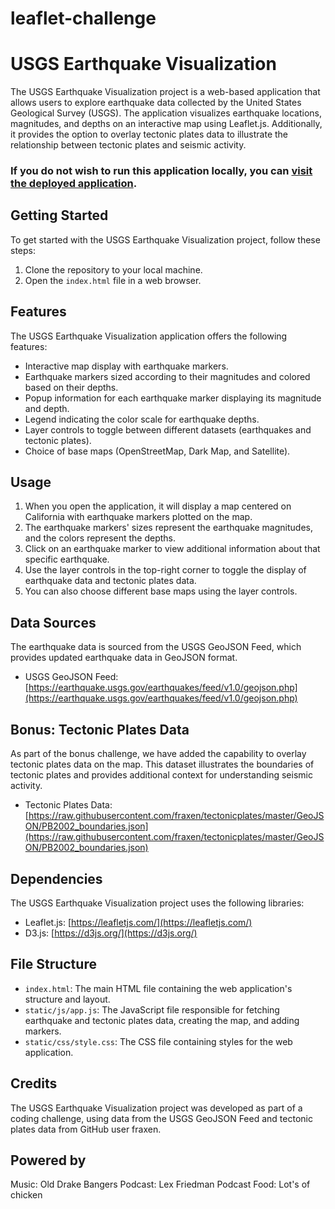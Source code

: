 # leaflet-challenge

# USGS Earthquake Visualization

The USGS Earthquake Visualization project is a web-based application that allows users to explore earthquake data collected by the United States Geological Survey (USGS). The application visualizes earthquake locations, magnitudes, and depths on an interactive map using Leaflet.js. Additionally, it provides the option to overlay tectonic plates data to illustrate the relationship between tectonic plates and seismic activity.

### If you do not wish to run this application locally, you can [visit the deployed application](https://bama-jamma.github.io/leaflet-challenge/).


## Getting Started

To get started with the USGS Earthquake Visualization project, follow these steps:

1. Clone the repository to your local machine.
2. Open the `index.html` file in a web browser.

## Features

The USGS Earthquake Visualization application offers the following features:

- Interactive map display with earthquake markers.
- Earthquake markers sized according to their magnitudes and colored based on their depths.
- Popup information for each earthquake marker displaying its magnitude and depth.
- Legend indicating the color scale for earthquake depths.
- Layer controls to toggle between different datasets (earthquakes and tectonic plates).
- Choice of base maps (OpenStreetMap, Dark Map, and Satellite).

## Usage

1. When you open the application, it will display a map centered on California with earthquake markers plotted on the map.
2. The earthquake markers' sizes represent the earthquake magnitudes, and the colors represent the depths.
3. Click on an earthquake marker to view additional information about that specific earthquake.
4. Use the layer controls in the top-right corner to toggle the display of earthquake data and tectonic plates data.
5. You can also choose different base maps using the layer controls.

## Data Sources

The earthquake data is sourced from the USGS GeoJSON Feed, which provides updated earthquake data in GeoJSON format.

- USGS GeoJSON Feed: [https://earthquake.usgs.gov/earthquakes/feed/v1.0/geojson.php](https://earthquake.usgs.gov/earthquakes/feed/v1.0/geojson.php)

## Bonus: Tectonic Plates Data

As part of the bonus challenge, we have added the capability to overlay tectonic plates data on the map. This dataset illustrates the boundaries of tectonic plates and provides additional context for understanding seismic activity.

- Tectonic Plates Data: [https://raw.githubusercontent.com/fraxen/tectonicplates/master/GeoJSON/PB2002_boundaries.json](https://raw.githubusercontent.com/fraxen/tectonicplates/master/GeoJSON/PB2002_boundaries.json)

## Dependencies

The USGS Earthquake Visualization project uses the following libraries:

- Leaflet.js: [https://leafletjs.com/](https://leafletjs.com/)
- D3.js: [https://d3js.org/](https://d3js.org/)


## File Structure

- `index.html`: The main HTML file containing the web application's structure and layout.
- `static/js/app.js`: The JavaScript file responsible for fetching earthquake and tectonic plates data, creating the map, and adding markers.
- `static/css/style.css`: The CSS file containing styles for the web application.

## Credits

The USGS Earthquake Visualization project was developed as part of a coding challenge, using data from the USGS GeoJSON Feed and tectonic plates data from GitHub user fraxen.

## Powered by
Music: Old Drake Bangers
Podcast: Lex Friedman Podcast
Food: Lot's of chicken


